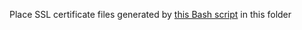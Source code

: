 Place SSL certificate files generated by [this Bash script](https://github.com/ponomarevandrey/automation-scripts/blob/master/create-self-signed-ssl-certificate) in this folder
